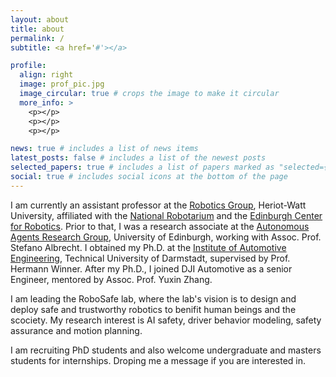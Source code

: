 ```yaml
---
layout: about
title: about
permalink: /
subtitle: <a href='#'></a> 

profile:
  align: right
  image: prof_pic.jpg
  image_circular: true # crops the image to make it circular
  more_info: >
    <p></p>
    <p></p>
    <p></p>

news: true # includes a list of news items
latest_posts: false # includes a list of the newest posts
selected_papers: true # includes a list of papers marked as "selected={true}"
social: true # includes social icons at the bottom of the page
---
```


I am currently an assistant professor at the [Robotics Group](https://www.hw.ac.uk/uk/schools/engineering-physical-sciences/institutes/sensors-signals-systems/robotics-ocean-systems.htm), Heriot-Watt University, affiliated with the [National Robotarium](https://thenationalrobotarium.com) and the [Edinburgh Center for Robotics](https://www.edinburgh-robotics.org). Prior to that, I was a research associate at the [Autonomous Agents Research Group](https://agents.inf.ed.ac.uk), University of Edinburgh, working with Assoc. Prof. Stefano Albrecht. I obtained my Ph.D. at the [Institute of Automotive Engineering](https://www.fzd.tu-darmstadt.de/fzd/index.en.jsp), Technical University of Darmstadt, supervised by Prof. Hermann Winner. After my Ph.D., I joined DJI Automotive as a senior Engineer, mentored by Assoc. Prof. Yuxin Zhang. 

I am leading the RoboSafe lab, where the lab's vision is to design and deploy safe and trustworthy robotics to benifit human beings and the scociety. My research interest is AI safety, driver behavior modeling, safety assurance and motion planning.

I am recruiting PhD students and also welcome undergraduate and masters students for internships. Droping me a message if you are interested in.
